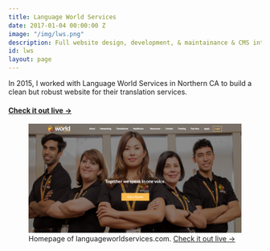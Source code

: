 ```yaml
---
title: Language World Services
date: 2017-01-04 00:00:00 Z
image: "/img/lws.png"
description: Full website design, development, & maintainance & CMS integration.
id: lws
layout: page
---
```


In 2015, I worked with Language World Services in Northern CA to build a clean but robust website for their translation services.


<h4 class="proj-ext"><a class="" target="_blank" href="https://languageworldservices.com">Check it out live &rarr;</a></h4>

<figure class="border">
  <img src="/img/lws-1.jpg" alt="">
  <figcaption>Homepage of languageworldservices.com. <a target="_blank" href="https://languageworldservices.com">Check it out live &rarr;</a></figcaption>
</figure>